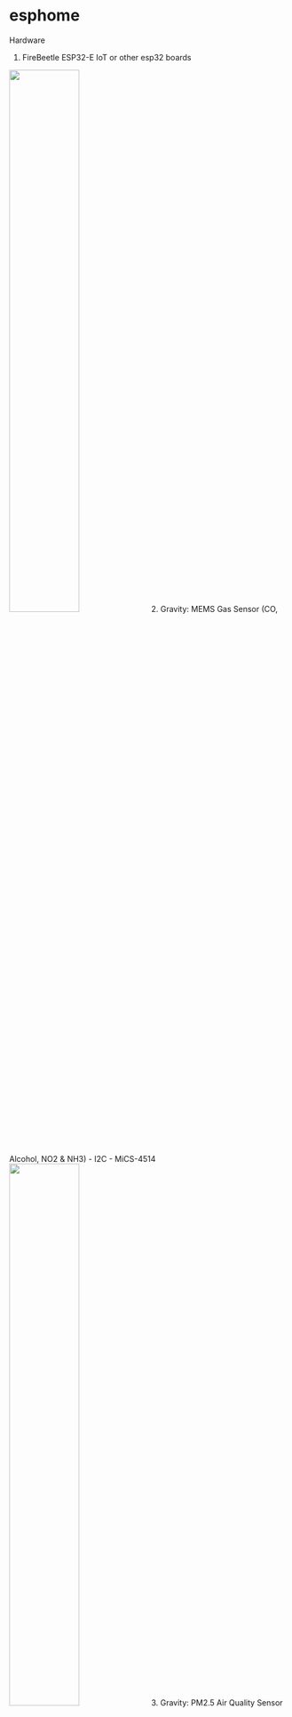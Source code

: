 # esphome
Hardware
1. FireBeetle ESP32-E IoT or other esp32 boards
<img src="https://dfimg.dfrobot.com/store/data/DFR0654-F/DFR0654-F.jpg" width=50% height=50%> 
2. Gravity: MEMS Gas Sensor (CO, Alcohol, NO2 & NH3) - I2C - MiCS-4514<br>
<img src="https://dfimg.dfrobot.com/store/data/SEN0377/SEN0377.jpg" width=50% height=50%>
3. Gravity: PM2.5 Air Quality Sensor<br>
<img src="https://dfimg.dfrobot.com/store/data/SEN0460/SEN0460.jpg" width=50% height=50%>
